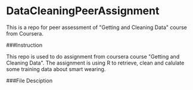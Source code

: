 DataCleaningPeerAssignment
==========================

This is a repo for peer assessment of "Getting and Cleaning Data" course from Coursera.


###Instruction

This repo is used to do assignment from coursera course "Getting and Cleaning Data". The assignment is using R to retrieve, clean and calulate some training data about smart wearing.


###File Desciption 


